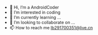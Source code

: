 - 👋 Hi, I’m a AndroidCoder
- 👀 I’m interested in coding
- 🌱 I’m currently learning ...
- 💞️ I’m looking to collaborate on ...
- 📫 How to reach me lb291700351@live.cn

<!---
291700351/291700351 is a ✨ special ✨ repository because its `README.md` (this file) appears on your GitHub profile.
You can click the Preview link to take a look at your changes.
--->
